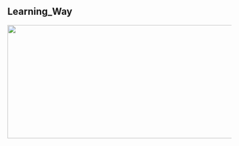 ## Learning_Way
<img src="https://media.giphy.com/media/5BouvpJA911xS/giphy.gif" width="512" height="256" />

